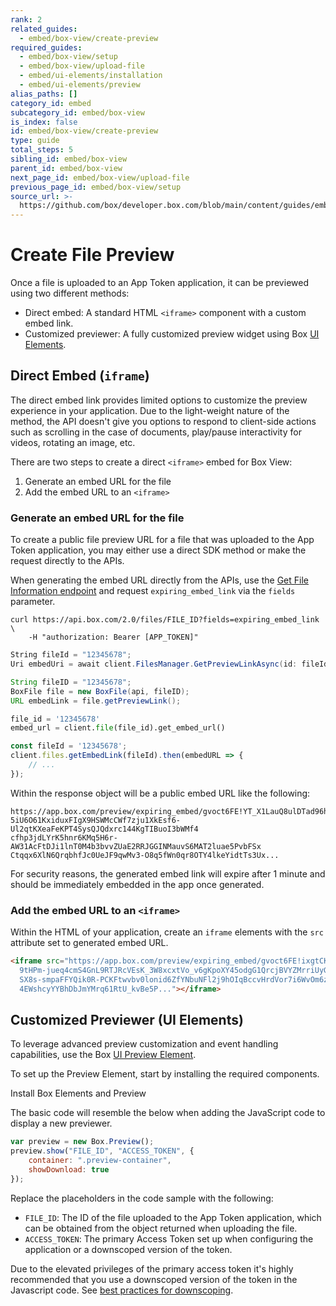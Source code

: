 ```yaml
---
rank: 2
related_guides:
  - embed/box-view/create-preview
required_guides:
  - embed/box-view/setup
  - embed/box-view/upload-file
  - embed/ui-elements/installation
  - embed/ui-elements/preview
alias_paths: []
category_id: embed
subcategory_id: embed/box-view
is_index: false
id: embed/box-view/create-preview
type: guide
total_steps: 5
sibling_id: embed/box-view
parent_id: embed/box-view
next_page_id: embed/box-view/upload-file
previous_page_id: embed/box-view/setup
source_url: >-
  https://github.com/box/developer.box.com/blob/main/content/guides/embed/box-view/create-preview.md
---
```

# Create File Preview

Once a file is uploaded to an App Token application, it can be previewed
using two different methods:

* Direct embed: A standard HTML `<iframe>` component with a custom embed link.
* Customized previewer: A fully customized preview widget using Box [UI Elements][uie].

## Direct Embed (`iframe`)

The direct embed link provides limited options to customize the preview
experience in your application. Due to the light-weight nature of the method,
the API doesn't give you options to respond to client-side actions such as
scrolling in the case of documents, play/pause interactivity for videos,
rotating an image, etc.

There are two steps to create a direct `<iframe>` embed for Box View:

1. Generate an embed URL for the file
2. Add the embed URL to an `<iframe>`

### Generate an embed URL for the file

To create a public file preview URL for a file that was uploaded to the App
Token application, you may either use a direct SDK method or make the request
directly to the APIs.

<Message type='notice'>

When generating the embed URL directly from the APIs, use the
[Get File Information endpoint](e://get_files_id) and request
`expiring_embed_link` via the `fields` parameter.

</Message>

<Tabs>

<Tab title='cURL'>

```curl
curl https://api.box.com/2.0/files/FILE_ID?fields=expiring_embed_link \
    -H "authorization: Bearer [APP_TOKEN]"
```

</Tab>

<Tab title='.NET'>

```csharp
String fileId = "12345678";
Uri embedUri = await client.FilesManager.GetPreviewLinkAsync(id: fileId);
```

</Tab>

<Tab title='Java'>

```java
String fileID = "12345678";
BoxFile file = new BoxFile(api, fileID);
URL embedLink = file.getPreviewLink();
```

</Tab>

<Tab title='Python'>

```python
file_id = '12345678'
embed_url = client.file(file_id).get_embed_url()
```

</Tab>

<Tab title='Node'>

```js
const fileId = '12345678';
client.files.getEmbedLink(fileId).then(embedURL => {
    // ...
});
```

</Tab>

</Tabs>

Within the response object will be a public embed URL like the following:

```shell
https://app.box.com/preview/expiring_embed/gvoct6FE!YT_X1LauQ8ulDTad96hTl9xLCRYJ
5iU6O61KxiduxFIgX9HSWMcCWf7zju1XkEsf6-Ul2qtKXeaFeKPT4SysQJQdxrc144KgTIBuoI3bWMf4
cfhp3jdLYrK5hnr6KMq5H6r-AW31AcFtDJi1lnT0M4b3bvvZUaE2RRJGGINMauvS6MAT2luae5PvbFSx
Ctqqx6XlN6QrqbhfJc0UeJF9qwMv3-O8q5fWn0qr8OTY4lkeYidtTs3Ux...
```

<Message type='warning'>

For security reasons, the generated embed link will expire after 1 minute and
should be immediately embedded in the app once generated.

</Message>

### Add the embed URL to an `<iframe>`

Within the HTML of your application, create an `iframe` elements with the `src`
attribute set to generated embed URL.

```html
<iframe src="https://app.box.com/preview/expiring_embed/gvoct6FE!ixgtCKQAziW
  9tHPm-jueq4cmS4GnL9RTJRcVEsK_3W8xcxtVo_v6gKpoXY45odgG1QrcjBVYZMrriUyGvcoSM
  SX8s-smpaFFYQik0R-PCKFtwvbv0lonid6ZfYNbuNFl2j9hOIqBccvHrdVor7i6WvOm6zELzTY
  4EWshcyYYBhDbJmYMrq61RtU_kvBe5P..."></iframe>
```

## Customized Previewer (UI Elements)

To leverage advanced preview customization and event handling capabilities, use
the Box [UI Preview Element](guide://embed/ui-elements/preview).

To set up the Preview Element, start by installing the required components.

<CTA to='guide://embed/ui-elements/installation'>

Install Box Elements and Preview

</CTA>

The basic code will resemble the below when adding the JavaScript code to
display a new previewer.

```js
var preview = new Box.Preview();
preview.show("FILE_ID", "ACCESS_TOKEN", {
    container: ".preview-container",
    showDownload: true
});
```

Replace the placeholders in the code sample with the following:

* `FILE_ID`: The ID of the file uploaded to the App Token application, which can be obtained from the object returned when uploading the file.
* `ACCESS_TOKEN`: The primary Access Token set up when configuring the application or a downscoped version of the token.

<Message type='warning'>

Due to the elevated privileges of the primary access token it's highly
recommended that you use a downscoped version of the token in the Javascript
code. See
[best practices for downscoping](guide://embed/box-view/best-practices#use-downscoped-tokens).

</Message>

[uie]: g://embed/ui-elements